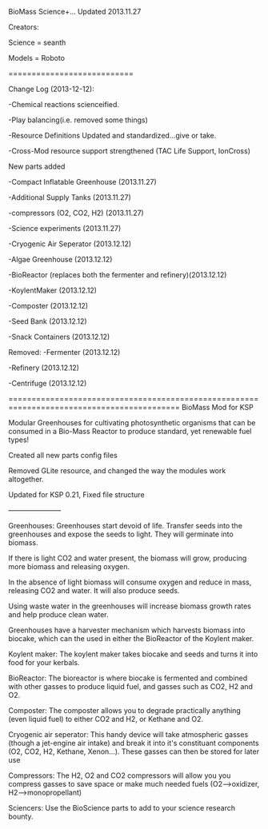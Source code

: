BioMass Science+... Updated 2013.11.27

Creators:

Science = seanth

Models = Roboto

===========================


Change Log (2013-12-12):

   -Chemical reactions scienceified.

   -Play balancing(i.e. removed some things)

   -Resource Definitions Updated and standardized...give or take.

   -Cross-Mod resource support strengthened (TAC Life Support, IonCross)


New parts added


  -Compact Inflatable Greenhouse (2013.11.27) 

  -Additional Supply Tanks (2013.11.27)

  -compressors (O2, CO2, H2) (2013.11.27)

  -Science experiments (2013.11.27)

  -Cryogenic Air Seperator (2013.12.12)

  -Algae Greenhouse (2013.12.12)

  -BioReactor (replaces both the fermenter and refinery)(2013.12.12)

  -KoylentMaker (2013.12.12)

  -Composter (2013.12.12)

  -Seed Bank (2013.12.12)

  -Snack Containers (2013.12.12)

Removed:
  -Fermenter (2013.12.12)  

  -Refinery (2013.12.12)
  
  -Centrifuge (2013.12.12)
  




===========================================================================================
BioMass Mod for KSP

Modular Greenhouses for cultivating photosynthetic organisms that can be consumed in
a Bio-Mass Reactor to produce standard, yet renewable fuel types!

Created all new parts config files

Removed GLite resource, and changed the way the modules work altogether.

Updated for KSP 0.21, Fixed file structure

———————–

Greenhouses:
   Greenhouses start devoid of life. Transfer seeds into the greenhouses and expose the seeds to light. They will germinate into biomass.

   If there is light CO2 and water present, the biomass will grow, producing more biomass and releasing oxygen.

   In the absence of light biomass will consume oxygen and reduce in mass, releasing CO2 and water. It will also produce seeds.

   Using waste water in the greenhouses will increase biomass growth rates and help produce clean water.

   Greenhouses have a harvester mechanism which harvests biomass into biocake, which can the used in either the BioReactor of the Koylent maker.

Koylent maker:
   The koylent maker takes biocake and seeds and turns it into food for your kerbals.

BioReactor:
   The bioreactor is where biocake is fermented and combined with other gasses to produce liquid fuel, and gasses such as CO2, H2 and O2.

Composter:
   The composter allows you to degrade practically anything (even liquid fuel) to either CO2 and H2, or Kethane and O2.

Cryogenic air seperator:
    This handy device will take atmospheric gasses (though a jet-engine air intake) and break it into it's constituant components (O2, CO2, H2, Kethane, Xenon...). These gasses can then be stored for later use

Compressors:
    The H2, O2 and CO2 compressors will allow you you compress gasses to save space or make much needed fuels (O2-->oxidizer, H2-->monopropellant)

Sciencers:
    Use the BioScience parts to add to your science research bounty.
